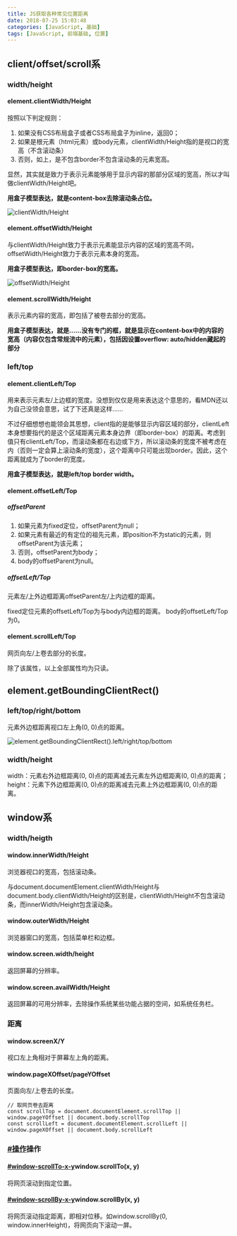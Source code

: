 ```yaml
---
title: JS获取各种常见位置距离
date: 2018-07-25 15:03:48
categories: [JavaScript, 基础]
tags: [JavaScript, 前端基础, 位置]
---
```


## client/offset/scroll系

### width/height

#### element.clientWidth/Height

按照以下判定规则：

1. 如果没有CSS布局盒子或者CSS布局盒子为inline，返回0；
2. 如果是根元素（html元素）或body元素，clientWidth/Height指的是视口的宽高（不含滚动条）
3. 否则，如上，是不包含border不包含滚动条的元素宽高。

显然，其实就是致力于表示元素能够用于显示内容的那部分区域的宽高，所以才叫做clientWidth/Height吧。

**用盒子模型表达，就是content-box去除滚动条占位。**

![clientWidth/Height](http://wx3.sinaimg.cn/large/7b1152ffly1foyj84wh62j20bf06vaa2.jpg)

#### element.offsetWidth/Height

与clientWidth/Height致力于表示元素能显示内容的区域的宽高不同，offsetWidth/Height致力于表示元素本身的宽高。

**用盒子模型表达，即border-box的宽高。**

![offsetWidth/Height](http://wx3.sinaimg.cn/mw690/7b1152ffly1foyj8a47qnj20bf06vdfu.jpg)

#### element.scrollWidth/Height

表示元素内容的宽高，即包括了被卷去部分的宽高。

**用盒子模型表达，就是……没有专门的框，就是显示在content-box中的内容的宽高（内容仅包含常规流中的元素），包括因设置overflow: auto/hidden藏起的部分**

### left/top

#### element.clientLeft/Top

用来表示元素左/上边框的宽度。没想到仅仅是用来表达这个意思的，看MDN还以为自己没领会意思，试了下还真是这样……

不过仔细想想也能领会其思想，client指的是能够显示内容区域的部分，clientLeft本身想要指代的是这个区域距离元素本身边界（即border-box）的距离。考虑到值只有clientLeft/Top，而滚动条都在右边或下方，所以滚动条的宽度不被考虑在内（否则一定会算上滚动条的宽度），这个距离中只可能出现border。因此，这个距离就成为了border的宽度。

**用盒子模型表达，就是left/top border width。**

#### element.offsetLeft/Top

##### offsetParent

1. 如果元素为fixed定位，offsetParent为null；
2. 如果元素有最近的有定位的祖先元素，即position不为static的元素，则offsetParent为该元素；
3. 否则，offsetParent为body；
4. body的offsetParent为null。

##### offsetLeft/Top

元素左/上外边框距离offsetParent左/上内边框的距离。

fixed定位元素的offsetLeft/Top为与body内边框的距离。
body的offsetLeft/Top为0。

#### element.scrollLeft/Top

网页向左/上卷去部分的长度。

除了该属性，以上全部属性均为只读。

## element.getBoundingClientRect()

### left/top/right/bottom

元素外边框距离视口左上角(0, 0)点的距离。

![element.getBoundingClientRect().left/right/top/bottom](http://wx4.sinaimg.cn/mw690/7b1152ffly1foyl5m0opwj20dw0dwt94.jpg)

### width/height

width：元素右外边框距离(0, 0)点的距离减去元素左外边框距离(0, 0)点的距离；
height：元素下外边框距离(0, 0)点的距离减去元素上外边框距离(0, 0)点的距离。

## window系

### width/heigth

#### window.innerWidth/Height

浏览器视口的宽高，包括滚动条。

与document.documentElement.clientWidth/Height与document.body.clientWidth/Height的区别是，clientWidth/Height不包含滚动条，而innerWidth/Height包含滚动条。

#### window.outerWidth/Height

浏览器窗口的宽高，包括菜单栏和边框。

#### window.screen.width/height

返回屏幕的分辨率。

#### window.screen.availWidth/Height

返回屏幕的可用分辨率，去除操作系统某些功能占据的空间，如系统任务栏。

### 距离

#### window.screenX/Y

视口左上角相对于屏幕左上角的距离。

#### window.pageXOffset/pageYOffset

页面向左/上卷去的长度。

```
// 取网页卷去距离
const scrollTop = document.documentElement.scrollTop || window.pageYOffset || document.body.scrollTop
const scrollLeft = document.documentElement.scrollLeft || window.pageXOffset || document.body.scrollLeft
```

### [#操作](#操作)操作

#### [#window-scrollTo-x-y](#window-scrollTo-x-y)window.scrollTo(x, y)

将网页滚动到指定位置。

#### [#window-scrollBy-x-y](#window-scrollBy-x-y)window.scrollBy(x, y)

将网页滚动指定距离，即相对位移。如window.scrollBy(0, window.innerHeight)，将网页向下滚动一屏。
